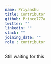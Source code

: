 ```yaml
---
name: Priyanshu
title: Contributor
github: Prince777a
twitter: ""
linkedin: ""
slack: ""
joining_date: ""
role : contributor
---
```


Still waiting for this
